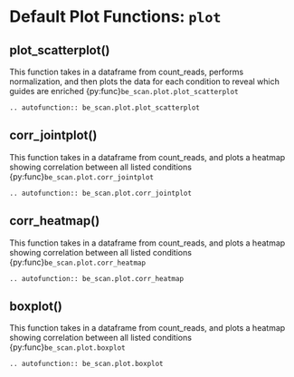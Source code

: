 # Default Plot Functions: `plot`

## plot_scatterplot()

This function takes in a dataframe from count_reads, performs normalization, and then plots the data for each condition to reveal which guides are enriched {py:func}`be_scan.plot.plot_scatterplot`

```{eval-rst}
.. autofunction:: be_scan.plot.plot_scatterplot
```

## corr_jointplot()

This function takes in a dataframe from count_reads, and plots a heatmap showing correlation between all listed conditions {py:func}`be_scan.plot.corr_jointplot`

```{eval-rst}
.. autofunction:: be_scan.plot.corr_jointplot
```

## corr_heatmap()

This function takes in a dataframe from count_reads, and plots a heatmap showing correlation between all listed conditions {py:func}`be_scan.plot.corr_heatmap`

```{eval-rst}
.. autofunction:: be_scan.plot.corr_heatmap
```

## boxplot()

This function takes in a dataframe from count_reads, and plots a heatmap showing correlation between all listed conditions {py:func}`be_scan.plot.boxplot`

```{eval-rst}
.. autofunction:: be_scan.plot.boxplot
```
